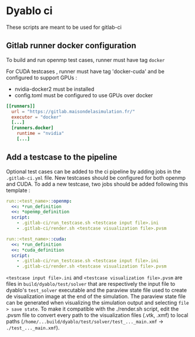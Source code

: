 # Dyablo ci

These scripts are meant to be used for gitlab-ci

## Gitlab runner docker configuration

To build and run openmp test cases, runner must have tag `docker`

For CUDA testcases , runner must have tag 'docker-cuda' and be configured to support GPUs :
* nvidia-docker2 must be installed
* config.toml must be configured to use GPUs over docker
```toml
[[runners]]
  url = "https://gitlab.maisondelasimulation.fr/"
  executor = "docker"
  [...]
  [runners.docker]
    runtime = "nvidia"
    [...]
```

## Add a testcase to the pipeline

Optional test cases can be added to the ci pipeline by adding jobs in the `.gitlab-ci.yml` file. New testcases should be configured for both openmp and CUDA. To add a new testcase, two jobs should be added following this template : 

```yml
run::<test_name>::openmp:
  <<: *run_definition
  <<: *openmp_definition
  script: 
    - .gitlab-ci/run_testcase.sh <testcase input file>.ini
    - .gitlab-ci/render.sh <testcase visualization file>.pvsm

run::<test_name>::cuda:
  <<: *run_definition
  <<: *cuda_definition
  script: 
    - .gitlab-ci/run_testcase.sh <testcase input file>.ini
    - .gitlab-ci/render.sh <testcase visualization file>.pvsm
```

`<testcase input file>.ini` and `<testcase visualization file>.pvsm` are files in `build/dyablo/test/solver` that are respectively the input file to dyablo's `test_solver` executable and the paraview state file used to create de visualization image at the end of the simulation. The paraview state file can be generated when visualizing the simulation output and selecting `file > save state`. To make it compatible with the ./render.sh script, edit the .pvsm file to convert every path to the visualization files (.vtk, .xmf) to local paths (`/home/...build/dyablo/test/solver/test_..._main.xmf` -> `./test_..._main.xmf`).
